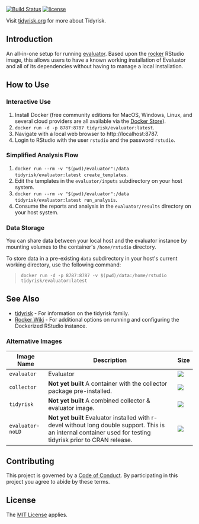 [![Build Status](https://travis-ci.org/davidski/tidyrisk-docker.svg?branch=master)](https://travis-ci.org/davidski/tidyrisk-docker)
[![license](https://img.shields.io/badge/license-MIT-blue.svg)](https://opensource.org/licenses/MIT)

Visit [tidyrisk.org](https://tidyrisk.org) for more about Tidyrisk.

## Introduction

An all-in-one setup for running [evaluator](https://evaluator.tidyrisk.org). 
Based upon the [rocker](https://hub.docker.com/r/rocker/rstudio/) RStudio 
image, this allows users to have a known working installation of Evaluator and 
all of its dependencies without having to manage a local installation.

##  How to Use

### Interactive Use

1. Install Docker (free community editions for MacOS, Windows, Linux, and 
   several cloud providers are all available via the 
   [Docker Store](https://store.docker.com/search?type=edition&offering=community)).
2. `docker run -d -p 8787:8787 tidyrisk/evaluator:latest`.
3. Navigate with a local web browser to http://localhost:8787.
4. Login to RStudio with the user `rstudio` and the password `rstudio`.

### Simplified Analysis Flow

1. `docker run --rm -v "$(pwd)/evaluator":/data tidyrisk/evaluator:latest create_templates`.
2. Edit the templates in the `evaluator/inputs` subdirectory on your host system.
3. `docker run --rm -v "$(pwd)/evaluator":/data tidyrisk/evaluator:latest run_analysis`.
4. Consume the reports and analysis in the `evaluator/results` directory on your host system.

### Data Storage

You can share data between your local host and the evaluator instance by 
mounting volumes to the container's `/home/rstudio` directory.

To store data in a pre-existing `data` subdirectory in your host's current 
working directory, use the following command:

> `docker run -d -p 8787:8787 -v $(pwd)/data:/home/rstudio tidyrisk/evaluator:latest`

## See Also

* [tidyrisk](https://tidyrisk.org) - For information on the tidyrisk family.
* [Rocker Wiki](https://github.com/rocker-org/rocker/wiki/Using-the-RStudio-image) - For additional 
options on running and configuring the Dockerized RStudio instance.

### Alternative Images

| Image Name | Description | Size | 
|------------|-------------|------|
| `evaluator` | Evaluator | [![](https://images.microbadger.com/badges/image/tidyrisk/evaluator.svg)](https://microbadger.com/images/tidyrisk/evaluator) |
| `collector` | **Not yet built** A container with the collector package pre-installed. | [![](https://images.microbadger.com/badges/image/tidyrisk/collector.svg)](https://microbadger.com/images/tidyrisk/collector) |
| `tidyrisk` | **Not yet built** A combined collector & evaluator image. | [![](https://images.microbadger.com/badges/image/tidyrisk/tidyrisk.svg)](https://microbadger.com/images/tidyrisk/tidyrisk) |
| `evaluator-noLD` | **Not yet built** Evaluator installed with r-devel without long double support. This is an internal container used for testing tidyrisk prior to CRAN release. | [![](https://images.microbadger.com/badges/image/tidyrisk/evaluator.svg)](https://microbadger.com/images/tidyrisk/evaluator) |

## Contributing

This project is governed by a [Code of Conduct](./CODE_OF_CONDUCT.md). By 
participating in this project you agree to abide by these terms.

## License

The [MIT License](LICENSE) applies.
